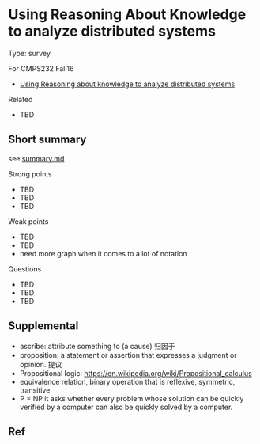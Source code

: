 # Using Reasoning About Knowledge to analyze distributed systems

Type: survey

For CMPS232 Fall16

- [Using Reasoning about knowledge to analyze distributed systems](https://www.cs.cornell.edu/home/halpern/papers/UsingRAK.pdf)

Related

- TBD

## Short summary

see [summary.md](summary.md)

Strong points

- TBD
- TBD
- TBD

Weak points

- TBD
- TBD
- need more graph when it comes to a lot of notation

Questions

- TBD
- TBD
- TBD

## Supplemental

- ascribe: attribute something to (a cause) 归因于
- proposition: a statement or assertion that expresses a judgment or opinion. 提议
- Propositional logic: https://en.wikipedia.org/wiki/Propositional_calculus
- equivalence relation, binary operation that is reflexive, symmetric, transitive
- P = NP  it asks whether every problem whose solution can be quickly verified by a computer can also be quickly solved by a computer.

## Ref
